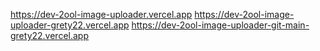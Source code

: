https://dev-2ool-image-uploader.vercel.app
https://dev-2ool-image-uploader-grety22.vercel.app
https://dev-2ool-image-uploader-git-main-grety22.vercel.app
